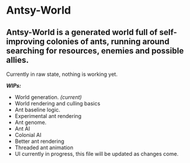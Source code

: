 # Antsy-World #
Antsy-World is a generated world full of self-improving colonies of ants, running around searching for resources, enemies and possible allies.
---
Currently in raw state, nothing is working yet.


**_WIPs:_**
- World generation. _(current)_
- World rendering and culling basics
- Ant baseline logic.
- Experimental ant rendering
- Ant genome.
- Ant AI
- Colonial AI
- Better ant rendering
- Threaded ant animation
- UI currently in progress, this file will be updated as changes come.

